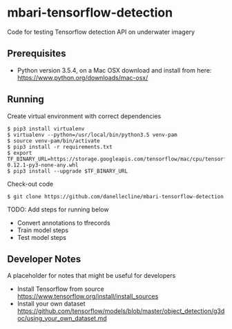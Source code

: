 # mbari-tensorflow-detection
 
Code for testing Tensorflow detection API on underwater imagery

## Prerequisites
 
- Python version  3.5.4, on a Mac OSX download and install from here:
 https://www.python.org/downloads/mac-osx/ 

## Running

Create virtual environment with correct dependencies

    $ pip3 install virtualenv
    $ virtualenv --python=/usr/local/bin/python3.5 venv-pam
    $ source venv-pam/bin/activate
    $ pip3 install -r requirements.txt
    $ export TF_BINARY_URL=https://storage.googleapis.com/tensorflow/mac/cpu/tensorflow-0.12.1-py3-none-any.whl
    $ pip3 install --upgrade $TF_BINARY_URL

Check-out code

    $ git clone https://github.com/danellecline/mbari-tensorflow-detection

TODO: Add steps for running below

* Convert annotations to tfrecords
* Train model steps
* Test model steps

## Developer Notes

A placeholder for notes that might be useful for developers

* Install Tensorflow from source https://www.tensorflow.org/install/install_sources
* Install your own dataset https://github.com/tensorflow/models/blob/master/object_detection/g3doc/using_your_own_dataset.md
 